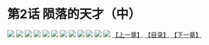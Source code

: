 # 第2话 陨落的天才（中）
![](https://mhpic.xiaomingtaiji.net/comic/D/斗破苍穹拆分版/2话/1.jpg-zymk.middle.webp)
![](https://mhpic.xiaomingtaiji.net/comic/D/斗破苍穹拆分版/2话/2.jpg-zymk.middle.webp)
![](https://mhpic.xiaomingtaiji.net/comic/D/斗破苍穹拆分版/2话/3.jpg-zymk.middle.webp)
![](https://mhpic.xiaomingtaiji.net/comic/D/斗破苍穹拆分版/2话/4.jpg-zymk.middle.webp)
![](https://mhpic.xiaomingtaiji.net/comic/D/斗破苍穹拆分版/2话/5.jpg-zymk.middle.webp)
![](https://mhpic.xiaomingtaiji.net/comic/D/斗破苍穹拆分版/2话/6.jpg-zymk.middle.webp)
![](https://mhpic.xiaomingtaiji.net/comic/D/斗破苍穹拆分版/2话/7.jpg-zymk.middle.webp)
![](https://mhpic.xiaomingtaiji.net/comic/D/斗破苍穹拆分版/2话/8.jpg-zymk.middle.webp)
![](https://mhpic.xiaomingtaiji.net/comic/D/斗破苍穹拆分版/2话/9.jpg-zymk.middle.webp)
![](https://mhpic.xiaomingtaiji.net/comic/D/斗破苍穹拆分版/2话/10.jpg-zymk.middle.webp)
![](https://mhpic.xiaomingtaiji.net/comic/D/斗破苍穹拆分版/2话/11.jpg-zymk.middle.webp)
![](https://mhpic.xiaomingtaiji.net/comic/D/斗破苍穹拆分版/2话/12.jpg-zymk.middle.webp)
[【上一章】](./1.md)
[【目录】](./README.md)
[【下一章】](./3.md)
